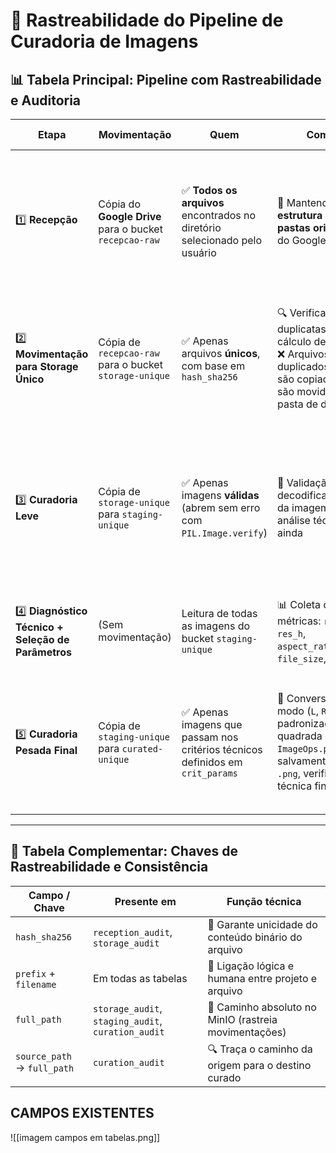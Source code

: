
# 📘 Rastreabilidade do Pipeline de Curadoria de Imagens

## 📊 Tabela Principal: Pipeline com Rastreabilidade e Auditoria

| Etapa | Movimentação | Quem | Como | Evento principal | Auditoria / Tabela |
|-------|--------------|------|------|------------------|---------------------|
| 1️⃣ **Recepção** | Cópia do **Google Drive** para o bucket `recepcao-raw` | ✅ **Todos os arquivos** encontrados no diretório selecionado pelo usuário | 🔁 Mantendo a **estrutura de pastas original** do Google Drive | 🏷️ **Criação do nome do projeto** (`project_name`) e do `prefix` (`prefix = pasta.split('-')[0]`) | 🗂️ `reception_audit`<br>Campos: `project_name`, `prefix`, `diretorio_origem`, `caminho_relativo`, `nome_arquivo`, `file_ext`, `hash_sha256`, `caminho_minio`, `data_processamento` |
| 2️⃣ **Movimentação para Storage Único** | Cópia de `recepcao-raw` para o bucket `storage-unique` | ✅ Apenas arquivos **únicos**, com base em `hash_sha256` | 🔍 Verificação de duplicatas via cálculo de hash<br>❌ Arquivos duplicados não são copiados ou são movidos para pasta de descarte | 🧾 **Verificação de unicidade absoluta** do conteúdo | 🗂️ `storage_audit`<br>Campos: `prefix`, `project_name`, `filename`, `file_ext`, `bucket`, `full_path`, `hash`, `hash_sha256`, `source_bucket`, `upload_date`, `copied_at`, `caminho_minio` |
| 3️⃣ **Curadoria Leve** | Cópia de `storage-unique` para `staging-unique` | ✅ Apenas imagens **válidas** (abrem sem erro com `PIL.Image.verify`) | 🧪 Validação de decodificabilidade da imagem, sem análise técnica ainda | 📌 Arquivos são preparados para curadoria técnica posterior | 🗂️ `staging_audit`<br>Campos: `prefix`, `filename`, `file_ext`, `bucket_origem`, `bucket_destino`, `status`, `curation_type`, `curation_status`, `timestamp`, `tipo`, `finalidade`, `full_path`, `novo_nome`, `comentario` |
| 4️⃣ **Diagnóstico Técnico + Seleção de Parâmetros** | (Sem movimentação) | Leitura de todas as imagens do bucket `staging-unique` | 📊 Coleta de métricas: `res_w`, `res_h`, `aspect_ratio`, `std`, `file_size`, `mode` | 🛠️ Geração interativa do dicionário `crit_params` via widgets | ❌ **Sem auditoria persistente** nesta etapa — os critérios são mantidos apenas em memória |
| 5️⃣ **Curadoria Pesada Final** | Cópia de `staging-unique` para `curated-unique` | ✅ Apenas imagens que passam nos critérios técnicos definidos em `crit_params` | 🔁 Conversão para modo (`L`, `RGB`, etc), padronização quadrada com `ImageOps.pad()`, salvamento como `.png`, verificação técnica final | 🧾 Registro final e técnico completo da imagem tratada<br>📂 Armazenamento definitivo para uso em DL/RL (Google Colab) | 🗂️ `curation_audit`<br>Campos: `prefix`, `filename`, `file_ext`, `curation_type`, `curation_status`, `full_path`, `source_path`, `bucket_origin`, `bucket_curated`, `curation_details` (JSON), `timestamp` |

---

## 🔑 Tabela Complementar: Chaves de Rastreabilidade e Consistência

| Campo / Chave | Presente em | Função técnica |
|---------------|-------------|----------------|
| `hash_sha256` | `reception_audit`, `storage_audit` | 🧬 Garante unicidade do conteúdo binário do arquivo |
| `prefix` + `filename` | Em todas as tabelas | 🔗 Ligação lógica e humana entre projeto e arquivo |
| `full_path` | `storage_audit`, `staging_audit`, `curation_audit` | 📁 Caminho absoluto no MinIO (rastreia movimentações) |
| `source_path` → `full_path` | `curation_audit` | 🔍 Traça o caminho da origem para o destino curado |

## CAMPOS EXISTENTES

![[imagem campos em tabelas.png]]